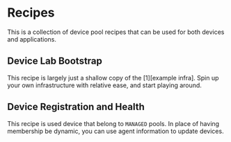 # Recipes

This is a collection of device pool recipes that can be used for both devices
and applications.

## Device Lab Bootstrap

This recipe is largely just a shallow copy of the [1][example infra]. Spin up your
own infrastructure with relative ease, and start playing around.

[1]: ../device-pool-examples/device-pool-examples-infra/README.md

## Device Registration and Health

This recipe is used device that belong to `MANAGED` pools. In place of having
membership be dynamic, you can use agent information to update devices.


